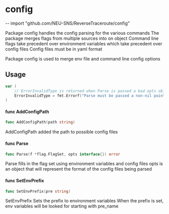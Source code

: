 # config
--
    import "github.com/NEU-SNS/ReverseTraceroute/config"

Package config handles the config parsing for the various commands The package
merges flags from multiple sources into on object Command line flags take
precedent over environment variables which take precedent over config files
Config files must be in yaml format

Package config is used to merge env file and command line config options

## Usage

```go
var (
	// ErrorInvalidType is returned when Parse is passed a bad opts object
	ErrorInvalidType = fmt.Errorf("Parse must be passed a non-nil pointer")
)
```

#### func  AddConfigPath

```go
func AddConfigPath(path string)
```
AddConfigPath added the path to possible config files

#### func  Parse

```go
func Parse(f *flag.FlagSet, opts interface{}) error
```
Parse fills in the flag set using environment variables and config files opts is
an object that will represent the format of the config files being parsed

#### func  SetEnvPrefix

```go
func SetEnvPrefix(pre string)
```
SetEnvPrefix Sets the prefix to environment variables When the prefix is set,
env variables will be looked for starting with pre_name
